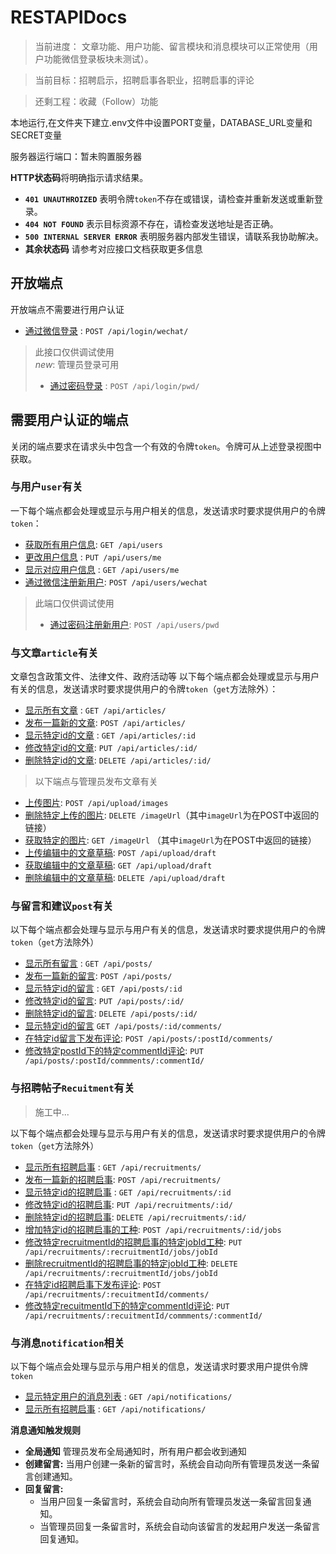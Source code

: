 # RESTAPIDocs

> 当前进度： 文章功能、用户功能、留言模块和消息模块可以正常使用（用户功能微信登录板块未测试）。

> 当前目标：招聘启示，招聘启事各职业，招聘启事的评论

> 还剩工程：收藏（Follow）功能

本地运行,在文件夹下建立.env文件中设置PORT变量，DATABASE_URL变量和SECRET变量

服务器运行端口：暂未购置服务器

**HTTP状态码**将明确指示请求结果。
- **`401 UNAUTHROIZED`** 表明令牌`token`不存在或错误，请检查并重新发送或重新登录。
- **`404 NOT FOUND`** 表示目标资源不存在，请检查发送地址是否正确。
- **`500 INTERNAL SERVER ERROR`** 表明服务器内部发生错误，请联系我协助解决。
- **其余状态码** 请参考对应接口文档获取更多信息

## 开放端点

开放端点不需要进行用户认证

* [通过微信登录](./apidocs/login/login-wechat.md) : `POST /api/login/wechat/`
> 此接口仅供调试使用<br>
> *new*: 管理员登录可用
> * [通过密码登录](./apidocs/login/login-pwd.md) : `POST /api/login/pwd/` 


## 需要用户认证的端点

关闭的端点要求在请求头中包含一个有效的令牌`token`。令牌可从上述登录视图中获取。

### 与用户`user`有关

一下每个端点都会处理或显示与用户相关的信息，发送请求时要求提供用户的令牌`token`：
* [获取所有用户信息](./apidocs/user/get.md):
`GET /api/users`
* [更改用户信息](./apidocs/user/me/put.md) : `PUT /api/users/me`
* [显示对应用户信息](./apidocs/user/me/get.md) : `GET /api/users/me`
* [通过微信注册新用户](./apidocs/user/post/post-wechat.md): `POST /api/users/wechat`
> 此端口仅供调试使用
> * [通过密码注册新用户](./apidocs/user/post/post-pwd.md): `POST /api/users/pwd`

### 与文章`article`有关

文章包含政策文件、法律文件、政府活动等
以下每个端点都会处理或显示与用户有关的信息，发送请求时要求提供用户的令牌`token`（`get`方法除外）：

* [显示所有文章](./apidocs/article/get.md) : `GET /api/articles/`
* [发布一篇新的文章](./apidocs/article/post.md): `POST /api/articles/`
* [显示特定id的文章](./apidocs/article/id/get.md) : `GET /api/articles/:id`
* [修改特定id的文章](./apidocs/article/id/put.md): `PUT /api/articles/:id/`
* [删除特定id的文章](./apidocs/article/id/delete.md): `DELETE /api/articles/:id/`
> 以下端点与管理员发布文章有关
* [上传图片](./apidocs/upload/images/post.md): `POST /api/upload/images`
* [删除特定上传的图片](./apidocs/imageUrl/delete.md): `DELETE /imageUrl`（其中`imageUrl`为在POST中返回的链接）
* [获取特定的图片](./apidocs/imageUrl/get.md): `GET /imageUrl` （其中`imageUrl`为在POST中返回的链接）
* [上传编辑中的文章草稿](./apidocs/upload/draft/post.md): `POST /api/upload/draft`
* [获取编辑中的文章草稿](./apidocs/upload/draft/get.md): `GET /api/upload/draft`
* [删除编辑中的文章草稿](./apidocs/upload/draft/delete.md): `DELETE /api/upload/draft`

### 与留言和建议`post`有关

以下每个端点都会处理与显示与用户有关的信息，发送请求时要求提供用户的令牌`token`（`get`方法除外）

* [显示所有留言](./apidocs/post/get.md) : `GET /api/posts/`
* [发布一篇新的留言](./apidocs/post/post.md): `POST /api/posts/`
* [显示特定id的留言](./apidocs/post/postId/get.md) : `GET /api/posts/:id`
* [修改特定id的留言](./apidocs/post/postId/put.md): `PUT /api/posts/:id/`
* [删除特定id的留言](./apidocs/post/postId/delete.md): `DELETE /api/posts/:id/`
* [显示特定id的留言](./apidocs/post/postId/comment/get.md) `GET /api/posts/:id/comments/`
* [在特定id留言下发布评论](./apidocs/post/postId/comment/post.md): `POST /api/posts/:postId/comments/`
* [修改特定postId下的特定commentId评论](./apidocs/post/postId/comment/put.md): `PUT /api/posts/:postId/commments/:commentId/`
<!-- * [删除postId下的特定commentId评论](): `DELETE /api/posts/:postId/commments/:commentId/` -->

### 与招聘帖子`Recuitment`有关
> 施工中...

以下每个端点都会处理与显示与用户有关的信息，发送请求时要求提供用户的令牌`token`（`get`方法除外）
* [显示所有招聘启事](./apidocs/recruitment/get.md) : `GET /api/recruitments/`
* [发布一篇新的招聘启事](./apidocs/recruitment/post.md): `POST /api/recruitments/`
* [显示特定id的招聘启事](./apidocs/recruitment/recuitmentId/get.md) : `GET /api/recruitments/:id`
* [修改特定id的招聘启事](./apidocs/recruitment/recuitmentId/put.md): `PUT /api/recruitments/:id/`
* [删除特定id的招聘启事](./apidocs/recruitment/recuitmentId/delete.md): `DELETE /api/recruitments/:id/`
* [增加特定id的招聘启事的工种](./apidocs/recruitment/recuitmentId/job/post.md): `POST /api/recruitments/:id/jobs`
* [修改特定recruitmentId的招聘启事的特定jobId工种](./apidocs/recruitment/recuitmentId/job/put.md): `PUT /api/recruitments/:recruitmentId/jobs/jobId`
* [删除recruitmentId的招聘启事的特定jobId工种](./apidocs/recruitment/recuitmentId/job/delete.md): `DELETE /api/recruitments/:recruitmentId/jobs/jobId`
* [在特定id招聘启事下发布评论](./apidocs/recruitment//recuitmentId/comment/post.md): `POST /api/recruitments/:recuitmentId/comments/`
* [修改特定recuitmentId下的特定commentId评论](./apidocs/recruitment/recuitmentId/comment/put.md): `PUT /api/recruitments/:recuitmentId/commments/:commentId/`
<!-- * [删除recuitmentId下的特定commentId评论](): `DELETE /api/recruitments/:recuitmentId/commments/:commentId/` -->

### 与消息`notification`相关
以下每个端点会处理与显示与用户相关的信息，发送请求时要求用户提供令牌`token`
* [显示特定用户的消息列表](./apidocs/notification/get.md) : `GET /api/notifications/`
* [显示所有招聘启事](./apidocs/notification/post.md) : `GET /api/notifications/`

**消息通知触发规则**
* **全局通知** 管理员发布全局通知时，所有用户都会收到通知
* **创建留言:** 当用户创建一条新的留言时，系统会自动向所有管理员发送一条留言创建通知。
* **回复留言:**
    * 当用户回复一条留言时，系统会自动向所有管理员发送一条留言回复通知。
    * 当管理员回复一条留言时，系统会自动向该留言的发起用户发送一条留言回复通知。
    
  
